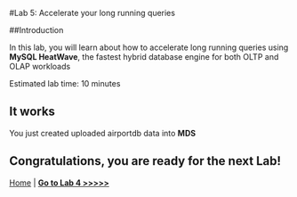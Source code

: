 #Lab 5: Accelerate your long running queries

##Introduction

In this lab, you will learn about how to accelerate long running queries using **MySQL HeatWave**, the fastest hybrid database engine for both OLTP and OLAP workloads

Estimated lab time: 10 minutes

## It works

You just created uploaded airportdb data into **MDS**

## Congratulations, you are ready for the next Lab!

[Home](../README.md) | [**Go to Lab 4 >>>>>**](../lab4/README.md)

